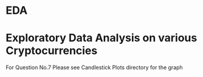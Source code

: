 # EDA
# Exploratory Data Analysis on various Cryptocurrencies
For Question No.7 Please see Candlestick Plots directory for the graph
